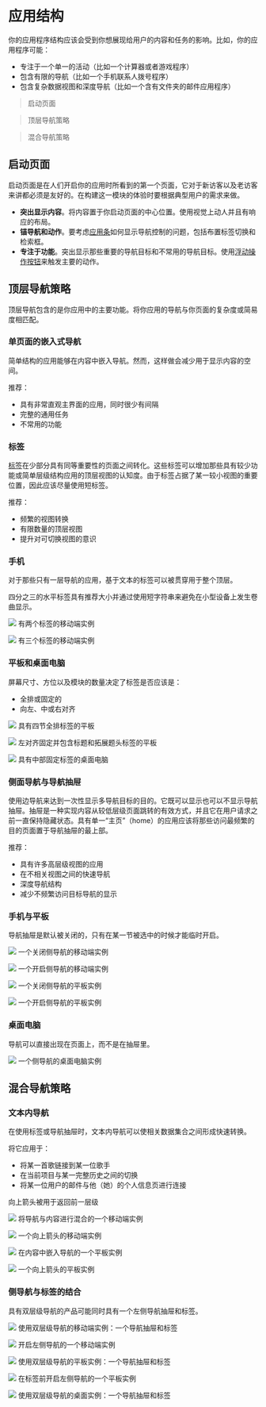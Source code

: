 # 应用结构   

你的应用程序结构应该会受到你想展现给用户的内容和任务的影响。比如，你的应用程序可能：
- 专注于一个单一的活动（比如一个计算器或者游戏程序）
- 包含有限的导航（比如一个手机联系人拨号程序）
- 包含复杂数据视图和深度导航（比如一个含有文件夹的邮件应用程序）

> 启动页面

> 顶层导航策略

> 混合导航策略

## 启动页面   

启动页面是在人们开启你的应用时所看到的第一个页面，它对于新访客以及老访客来讲都必须是友好的。在构建这一模块的体验时要根据典型用户的需求来做。
- **突出显示内容**。将内容置于你启动页面的中心位置。使用视觉上动人并且有响应的布局。
- **锚导航和动作**。要考虑[应用条](https://www.google.com/design/spec/layout/structure.html#structure-app-bar)如何显示导航控制的问题，包括布置标签切换和检索框。
- **专注于功能**。突出显示那些重要的导航目标和不常用的导航目标。使用[浮动操作按钮](https://www.google.com/design/spec/components/buttons-floating-action-button.html)来触发主要的动作。


## 顶层导航策略   

顶层导航包含的是你应用中的主要功能。将你应用的导航与你页面的复杂度或简易度相匹配。

### 单页面的嵌入式导航   

简单结构的应用能够在内容中嵌入导航。然而，这样做会减少用于显示内容的空间。

推荐：
- 具有非常直观主界面的应用，同时很少有间隔
- 完整的通用任务
- 不常用的功能

### 标签   

[标签](https://www.google.com/design/spec/components/tabs.html)在少部分具有同等重要性的页面之间转化。这些标签可以增加那些具有较少功能或简单层级结构应用的顶层视图的认知度。由于标签占据了某一较小视图的重要位置，因此应该尽量使用短标签。

推荐：
- 频繁的视图转换
- 有限数量的顶层视图
- 提升对可切换视图的意识

### 手机   

对于那些只有一层导航的应用，基于文本的标签可以被贯穿用于整个顶层。

四分之三的水平标签具有推荐大小并通过使用短字符串来避免在小型设备上发生卷曲显示。

![](../images/10_1.png)
有两个标签的移动端实例

![](../images/10_2.png)
有三个标签的移动端实例

### 平板和桌面电脑   

屏幕尺寸、方位以及模块的数量决定了标签是否应该是：
- 全排或固定的
- 向左、中或右对齐

![](../images/10_3.png)
具有四节全排标签的平板

![](../images/10_4.png)
左对齐固定并包含标题和拓展题头标签的平板

![](../images/10_5.png)
具有中部固定标签的桌面电脑

### 侧面导航与导航抽屉   

使用边导航来达到一次性显示多导航目标的目的。它既可以显示也可以不显示导航抽屉。抽屉是一种实现内容从较低层级页面跳转的有效方式，并且它在用户请求之前一直保持隐藏状态。具有单一“主页”（home）的应用应该将那些访问最频繁的目的页面置于导航抽屉的最上部。

推荐：
- 具有许多高层级视图的应用
- 在不相关视图之间的快速导航
- 深度导航结构
- 减少不频繁访问目标导航的显示

### 手机与平板  

导航抽屉是默认被关闭的，只有在某一节被选中的时候才能临时开启。

![](../images/10_6.png)
一个关闭侧导航的移动端实例

![](../images/10_7.png)
一个开启侧导航的移动端实例

![](../images/10_8.png)
一个关闭侧导航的平板实例

![](../images/10_9.png)
一个开启侧导航的平板实例

### 桌面电脑   

导航可以直接出现在页面上，而不是在抽屉里。

![](../images/10_10.png)
一个侧导航的桌面电脑实例

## 混合导航策略   

### 文本内导航   

在使用标签或导航抽屉时，文本内导航可以使相关数据集合之间形成快速转换。

将它应用于：
- 将某一首歌链接到某一位歌手
- 在当前项目与某一完整历史之间的切换
- 将某一位用户的邮件与他（她）的个人信息页进行连接

向上箭头被用于返回前一层级

![](../images/10_11.png)
将导航与内容进行混合的一个移动端实例

![](../images/10_12.png)
一个向上箭头的移动端实例

![](../images/10_13.png)
在内容中嵌入导航的一个平板实例

![](../images/10_14.png)
一个向上箭头的平板实例

### 侧导航与标签的结合   

具有双层级导航的产品可能同时具有一个左侧导航抽屉和标签。

![](../images/10_15.png)
使用双层级导航的移动端实例：一个导航抽屉和标签

![](../images/10_16.png)
开启左侧导航的一个移动端实例

![](../images/10_17.png)
使用双层级导航的平板实例：一个导航抽屉和标签

![](../images/10_18.png)
在标签前开启左侧导航的一个平板实例

![](../images/10_19.png)
使用双层级导航的桌面实例：一个导航抽屉和标签
